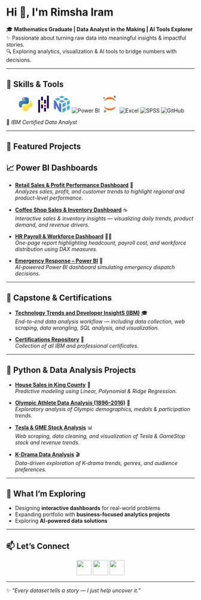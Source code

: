 # Hi 👋, I'm Rimsha Iram  

🎓 **Mathematics Graduate | Data Analyst in the Making | AI Tools Explorer**  
✨ Passionate about turning raw data into meaningful insights & impactful stories.  
🔍 Exploring analytics, visualization & AI tools to bridge numbers with decisions.  

---

## 🚀 Skills & Tools  

<p align="center">
  <img src="https://raw.githubusercontent.com/devicons/devicon/master/icons/python/python-original.svg" alt="Python" width="45" height="45"/>
  <img src="https://raw.githubusercontent.com/devicons/devicon/master/icons/pandas/pandas-original.svg" alt="Pandas" width="45" height="45"/>
  <img src="https://raw.githubusercontent.com/devicons/devicon/master/icons/numpy/numpy-original.svg" alt="Numpy" width="45" height="45"/>
  <img src="https://raw.githubusercontent.com/microsoft/PowerBI-Icons/main/SVG/PowerBI.svg" alt="Power BI" width="45" height="45"/>
  <img src="https://raw.githubusercontent.com/devicons/devicon/master/icons/jupyter/jupyter-original.svg" alt="Jupyter" width="45" height="45"/>
  <img src="https://cdn-icons-png.flaticon.com/512/732/732220.png" alt="Excel" width="45" height="45"/>
  <img src="https://upload.wikimedia.org/wikipedia/commons/5/53/SPSS_logo.png" alt="SPSS" width="45" height="45"/>
  <img src="https://cdn-icons-png.flaticon.com/512/733/733553.png" alt="GitHub" width="45" height="45"/>
</p>

📌 *IBM Certified Data Analyst*

---

## 📂 Featured Projects  

## 📈 Power BI Dashboards

- [**Retail Sales & Profit Performance Dashboard**](https://github.com/Rimsha-Iram/Retail-Sales-Profit-Performance-Dashboard) 🛒  
  *Analyzes sales, profit, and customer trends to highlight regional and product-level performance.*

- [**Coffee Shop Sales & Inventory Dashboard**](https://github.com/Rimsha-Iram/Coffee-Shop-Sales-Inventory-Performance-Dashboard) ☕  
  *Interactive sales & inventory insights — visualizing daily trends, product demand, and revenue drivers.*

- [**HR Payroll & Workforce Dashboard**](https://github.com/Rimsha-Iram/HR-Payroll-Workforce-Dashboard) 👩‍💼  
  *One-page report highlighting headcount, payroll cost, and workforce distribution using DAX measures.*

- [**Emergency Response – Power BI**](https://github.com/Rimsha-Iram/Emergency-Response-PowerBI) 🚨  
  *AI-powered Power BI dashboard simulating emergency dispatch decisions.*

---

## 🧠 Capstone & Certifications

- [**Technology Trends and Developer InsightS (IBM)**](https://github.com/Rimsha-Iram/IBM_Data_Analyst_Professional_Capstone) 🎓  
  *End-to-end data analysis workflow — including data collection, web scraping, data wrangling, SQL analysis, and visualization.*

- [**Certifications Repository**](https://github.com/Rimsha-Iram/Certifications) 🏅  
  *Collection of all IBM and professional certificates.*

---

## 🧮 Python & Data Analysis Projects

- [**House Sales in King County**](https://github.com/Rimsha-Iram/House-Sales-King-County-Analysis) 🏡  
  *Predictive modeling using Linear, Polynomial & Ridge Regression.*

- [**Olympic Athlete Data Analysis (1896–2016)**](https://github.com/Rimsha-Iram/Olympic-Athlete-Data-Analysis-1896-2016-) 🥇  
  *Exploratory analysis of Olympic demographics, medals & participation trends.*

- [**Tesla & GME Stock Analysis**](https://github.com/Rimsha-Iram/Tesla-GME-Stock-Analysis) 📊  
  *Web scraping, data cleaning, and visualization of Tesla & GameStop stock and revenue trends.*

- [**K-Drama Data Analysis**](https://github.com/Rimsha-Iram/KDrama-DataAnalysis) 🎬  
  *Data-driven exploration of K-drama trends, genres, and audience preferences.*

---


## 🌱 What I’m Exploring  
- Designing **interactive dashboards** for real-world problems  
- Expanding portfolio with **business-focused analytics projects**  
- Exploring **AI-powered data solutions**  

---

## 📫 Let’s Connect  

<p align="center">
  <a href="https://www.linkedin.com/in/rimsha-iram-841905367"><img src="https://cdn-icons-png.flaticon.com/512/174/174857.png" width="40" height="40"/></a>
  <a href="https://github.com/Rimsha-Iram"><img src="https://cdn-icons-png.flaticon.com/512/733/733553.png" width="40" height="40"/></a>
  <a href="mailto:rimsha.irammath@gmail.com"><img src="https://cdn-icons-png.flaticon.com/512/281/281769.png" width="40" height="40"/></a>
</p>

---

✨ *"Every dataset tells a story — I just help uncover it."*  
